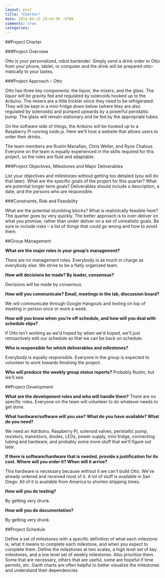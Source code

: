 ```yaml
---
layout: post
title: "Charter"
date: 2014-04-13 19:43:05 -0700
comments: true
categories: 
---
```


##Project Charter

###Project Overview

Otto is your personalized, robot bartender. Simply send a drink order to Otto from your phone, tablet, or computer and the drink will be prepared otto-matically to your tastes. 
<!--more-->
###Project Approach – Otto

Otto has three key components: the liquor, the mixers, and the glass. The liquor will be gravity fed and regulated by solenoids hooked up to the Arduino. The mixers are a little trickier since they need to be refrigerated. They will be kept in a mini-fridge down below (where they are also regulated by solenoids) and pumped upwards by a powerful peristaltic pump. The glass will remain stationary and be fed by the appropriate tubes.

On the software side of things, the Arduino will be hooked up to a Raspberry Pi running node.js. Here we'll host a website that allows users to order their drinks.

The team members are Rustin Manafian, Chris Weller, and Ryne Chaloux. Everyone on the team is equally experienced in the skills required for this project, so the roles are fluid and adaptable.

###Project Objectives, Milestones and Major Deliverables 

List your objectives and milestones without getting too detailed (you will do that later). What are the specific goals of the project for this quarter? What are potential longer term goals? Deliverables should include a description, a date, and the persons who are responsible.

###Constraints, Risk and Feasibility

What are the potential stumbling blocks? What is realistically feasible here? The quarter goes by very quickly. The better approach is to over-deliver on what you promise, rather than under deliver on a set of unrealistic goals. Be sure to include risks – a list of things that could go wrong and how to avoid them.

##Group Management

**What are the major roles in your group’s management?**

There are no management roles. Everybody is as much in charge as everybody else. We strive to be a flatly organized team.

**How will decisions be made? By leader, consensus?**

Decisions will be made by consensus.

**How will you communicate? Email, meetings in the lab, discussion board?**

We will communicate through Google Hangouts and texting on top of meeting in person once or more a week.

**How will you know when you’re off schedule, and how will you deal with schedule slips?**

If Otto isn't working as we'd hoped by when we'd hoped, we'll just retroactively edit our schedule so that we can be back on schedule.

**Who is responsible for which deliverables and milestones?**

Everybody is equally responsible. Everyone in the group is expected to volunteer to work towards finishing the project.

**Who will produce the weekly group status reports?**
Probably Rustin, but we'll see.

##Project Development

**What are the development roles and who will handle them?**
There are no specific roles. Everyone on the team will volunteer to do whatever needs to get done.

**What hardware/software will you use? What do you have available? What do you need?**

We need an Adrduino, Raspberry Pi, solenoid valves, peristaltic pump, resistors, transistors, diodes, LEDs, power supply, mini fridge, connecting tubing and hardware, and probably some more stuff that we'll figure out later.

**If there is software/hardware that is needed, provide a justification for its cost. Where will you order it? When will it arrive?**

This hardware is necessary because without it we can't build Otto. We've already ordered and received most of it. A lot of stuff is available in San Diego. All of it is available from America to shorten shipping times.

**How will you do testing?**

By getting very drunk.

**How will you do documentation?**

By getting very drunk.

##Project Schedule

Define a set of milestones with a specific definition of what each milestone is, what it means to complete each milestone, and when you expect to complete them. Define the milestones at two scales, a high level set of key milestones, and a low level set of weekly milestones. Also prioritize them. Some that are necessary, others that are useful, some are hopeful if time permits, etc. Gantt charts are often helpful to better visualize the milestones and understand their dependencies.

